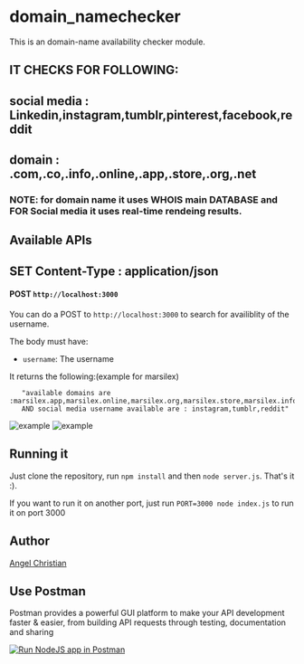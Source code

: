 # domain_namechecker

This is an domain-name availability checker module.

## IT CHECKS FOR FOLLOWING:
## social media : Linkedin,instagram,tumblr,pinterest,facebook,reddit
## domain       :  .com,.co,.info,.online,.app,.store,.org,.net

### NOTE: for domain name it uses WHOIS main DATABASE  and FOR Social media it uses real-time rendeing results.

## Available APIs

## SET Content-Type : application/json

#### POST `http://localhost:3000`

You can do a POST to `http://localhost:3000` to search for availiblity of the username.

The body must have:

* `username`: The username

It returns the following:(example for marsilex)

```
   "available domains are :marsilex.app,marsilex.online,marsilex.org,marsilex.store,marsilex.info,marsilex.net,marsilex.co  
   AND social media username available are : instagram,tumblr,reddit"

```
![example](https://res.cloudinary.com/angelchristian/image/upload/v1600446271/marsilex_bq5xph.png)
![example](https://res.cloudinary.com/angelchristian/image/upload/v1600446303/angelchristian2599_lfwp9g.png)



## Running it

Just clone the repository, run `npm install` and then `node server.js`. That's it :).

If you want to run it on another port, just run `PORT=3000 node index.js` to run it on port 3000 


## Author

[Angel Christian](https://github.com/AngelChristian)

## Use Postman

Postman provides a powerful GUI platform to make your API development faster & easier, from building API requests through testing, documentation and sharing


[![Run NodeJS app in Postman](https://run.pstmn.io/button.svg)](https://app.getpostman.com/run-collection/c57ddc507592c436662c)
